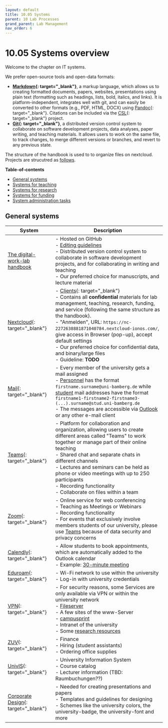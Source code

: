 ```yaml
---
layout: default
title: 10.05 Systems
parent: 10 Lab Processes
grand_parent: Lab Management
nav_order: 6
---
```


# 10.05 Systems overview

Welcome to the chapter on IT systems.
<!-- 
This guide is intended to offer you with a useful overview on the many IT technologies and tools that support the administrative processes and lead you to the right places to learn more about them.
This manual will serve as resource for navigating the digital environment, from learning platforms to communication tools, data analysis software to writing tools.
-->
We prefer open-source tools and open-data formats:

- **[Markdown](https://www.markdownguide.org/){: target="_blank"}**, a markup language, which allows us to creating formatted documents, papers, websites, presentations using plain text (formatting such as headings, lists, bold, italics, and links). It is platform-independent, integrates well with git, and can easily be converted to other formats (e.g., PDF, HTML, DOCX) using [Pandoc](https://pandoc.org/){: target="_blank"}. Citations can be included via the [CSL](https://citationstyles.org/){: target="_blank"} project.
- **[Git](https://git-scm.com/){: target="_blank"}**, a distributed version control system to collaborate on software development projects, data analyses, paper writing, and teaching materials. It allows users to work on the same file, to track changes, to merge different versions or branches, and revert to any previous state.

The structure of the handbook is used to to organize files on nextcloud. Projects are strucutred as [follows](LINK).

**Table-of-contents**

- [General systems](#general-systems)
- [Systems for teaching](../../30-teaching/30_processes/30.03.systems.html)
- [Systems for research](../../20-research/20_processes/20.03.systems.html)
- [Systems for funding](../../40-funding/40_processes/40.03.systems.html)
- [System administration tasks](10.90.administration.html)

## General systems

 System | Description |
---|---|
[The digital-work-lab handbook](https://digital-work-lab.github.io/handbook/)| - Hosted on GitHub<br>- [Editing guidelines](10.10.handbook.html)<br>- Distributed version control system to collaborate in software development projects, and for collaborating in writing and teaching<br>- Our preferred choice for manuscripts, and lecture material |
[Nextcloud](https://nc-2272638881871040784.nextcloud-ionos.com/){: target="_blank"}| - [Clients](https://nextcloud.com/de/install/#install-clients){: target="_blank"}<br>- Contains all **confidential** materials for lab management, teaching, research, funding, and service (following the same structure as the handbook).<br>- "Anmelden", URL: ``https://nc-2272638881871040784.nextcloud-ionos.com/``, give access in Browser (pop-up), accept default settings<br>- Our preferred choice for confidential data, and binary/large files<br>- Guideline: **TODO** |
[Mail](https://www.uni-bamberg.de/its/dienstleistungen/mail/zugriff/){: target="_blank"}| - Every member of the university gets a mail assigned<br>- [Personnel](https://www.uni-bamberg.de/its/dienstleistungen/mail/wlv/) has the format `firstname.surname@uni-bamberg.de` while [student](https://www.uni-bamberg.de/its/dienstleistungen/mail/studium/) mail addresses have the format `firstname1-firstname2-firstname3-(...).surname@stud.uni-bamberg.de`<br>- The messages are accessible via [Outlook](https://www.uni-bamberg.de/its/dienstleistungen/mail/zugriff/outlook/) or any other e-mail client |
[Teams](https://www.uni-bamberg.de/its/dienstleistungen/tele/video/teams/){: target="_blank"}| - Platform for collaboration and organization, allowing users to create different areas called "Teams" to work together or manage part of their online teaching<br>- Shared chat and separate chats in different channels<br>- Lectures and seminars can be held as phone or video meetings with up to 250 participants<br>- Recording functionality<br>- Collaborate on files within a team |
[Zoom](https://www.uni-bamberg.de/its/dienstleistungen/tele/video/zoom/){: target="_blank"}| - Online service for web conferencing<br>- Teaching as Meetings or Webinars<br>- Recording functionality<br>- For events that exclusively involve members students of our university, please use [Teams](#teams) because of data security and privacy concerns |
[Calendly](https://calendly.com/event_types/user/me){: target="_blank"}| - Allow students to book appointments, which are automatically added to the Outlook calendar<br>- Example: [30-minute meeting](https://calendly.com/gerit-wagner/30min?month=2023-07) |
[Eduroam](https://www.uni-bamberg.de/its/dienstleistungen/netz/wlan/eduroam/){: target="_blank"}| - Wi-Fi network to use within the university<br>- Log-in with university credentials |
[VPN](https://www.uni-bamberg.de/its/dienstleistungen/netz/vpn/einrichten/){: target="_blank"}| - For security reasons, some Services are only available via VPN or within the university network<br>    - [Fileserver](#fileserver)<br>    - A few sites of the www-Server<br>    - [campusprint](#printing-and-scanning-campusprint)<br>    - Intranet of the university<br>    - Some [research resources](#research-resources) |
[ZUV](https://zuvportal.uni-bamberg.de/){: target="_blank"}| - Finance<br>- Hiring (student assistants)<br>- Ordering office supplies |
[UnivIS](https://univis.uni-bamberg.de/){: target="_blank"}| - University Information System<br>- Course catalog<br>- Lecturer information (TBD: Raumbuchungen??) |
[Corporate Design](https://vc.uni-bamberg.de/course/view.php?id=265){: target="_blank"}| - Needed for creating presentations and papers<br>- Templates and guidelines for designing<br>- Schemes like the university colors, the university-badge, the university-font and more |
